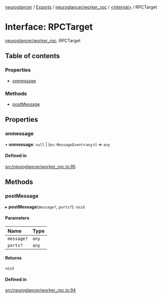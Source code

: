 [neuroglancer](../README.md) / [Exports](../modules.md) / [neuroglancer/worker\_rpc](../modules/neuroglancer_worker_rpc.md) / [<internal\>](../modules/neuroglancer_worker_rpc._internal_.md) / RPCTarget

# Interface: RPCTarget

[neuroglancer/worker_rpc](../modules/neuroglancer_worker_rpc.md).[<internal>](../modules/neuroglancer_worker_rpc._internal_.md).RPCTarget

## Table of contents

### Properties

- [onmessage](neuroglancer_worker_rpc._internal_.RPCTarget.md#onmessage)

### Methods

- [postMessage](neuroglancer_worker_rpc._internal_.RPCTarget.md#postmessage)

## Properties

### onmessage

• **onmessage**: ``null`` \| (`ev`: `MessageEvent`<`any`\>) => `any`

#### Defined in

[src/neuroglancer/worker_rpc.ts:95](https://github.com/ActiveBrainAtlas2/neuroglancer/blob/034b457d/src/neuroglancer/worker_rpc.ts#L95)

## Methods

### postMessage

▸ **postMessage**(`message?`, `ports?`): `void`

#### Parameters

| Name | Type |
| :------ | :------ |
| `message?` | `any` |
| `ports?` | `any` |

#### Returns

`void`

#### Defined in

[src/neuroglancer/worker_rpc.ts:94](https://github.com/ActiveBrainAtlas2/neuroglancer/blob/034b457d/src/neuroglancer/worker_rpc.ts#L94)
